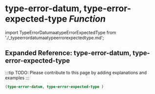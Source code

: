 # **type-error-datum, type-error-expected-type** *Function*

import TypeErrorDatumaatypeErrorExpectedType from './_typeerrordatumaatypeerrorexpectedtype.md';

<TypeErrorDatumaatypeErrorExpectedType />

## Expanded Reference: type-error-datum, type-error-expected-type

:::tip
TODO: Please contribute to this page by adding explanations and examples
:::

```lisp
(type-error-datum, type-error-expected-type )
```
